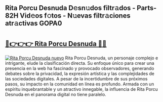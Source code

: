 ## Rita Porcu Desnuda D𝚎sn𝚞dos filtr𝚊dos - Parts-82H Vid𝚎os f𝚘tos - N𝚞evas filtr𝚊ciones atr𝚊ctivas GOPA0

# <h2><a href="http://mb8g9v.tromn.icu/?c=Rita+Porcu+Desnuda">🔗👉👉👉 Rita Porcu Desnuda 🔗🔗</a></h2>

[![Rita Porcu Desnuda nuevo](https://i.imgur.com/pEAQMta.gif)](http://mb8g9v.tromn.icu/?c=Rita+Porcu+Desnuda)
Rita Porcu Desnuda, un personaje complejo e intrigante, elude la clasificación directa. Su enfoque único para crear una presencia en la web ha fascinado y provocado observadores, generando debates sobre la privacidad, la expresión artística y las complejidades de las sociedades digitales. A pesar de la incertidumbre de sus próximos pasos, su impacto en la comunidad en línea es profundo. Armada con un espíritu inquebrantable y un atractivo innegable, la influencia de Rita Porcu Desnuda en el panorama digital no tiene paralelo.
